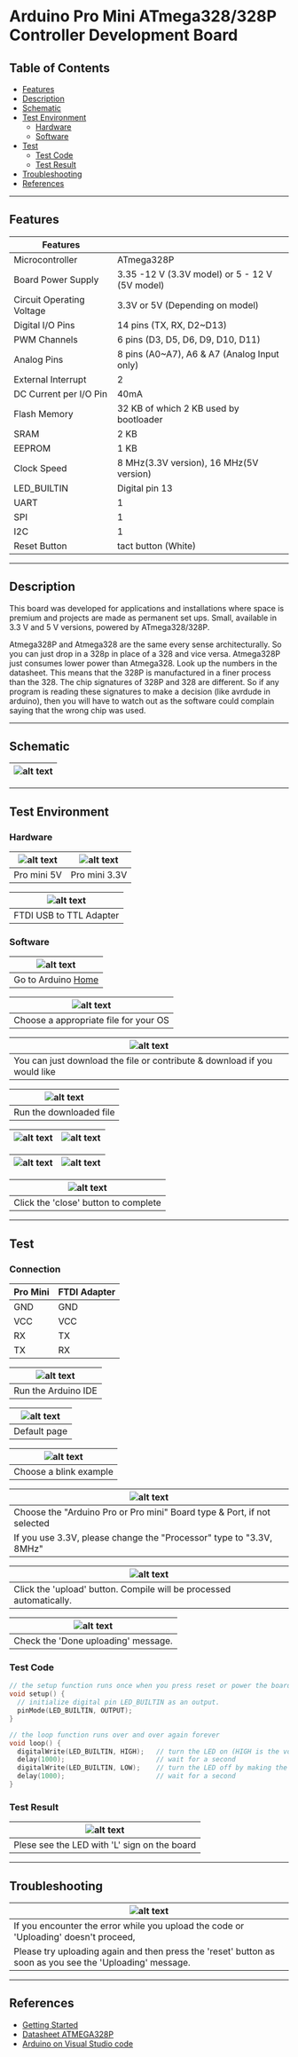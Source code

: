 # Arduino Pro Mini ATmega328/328P Controller Development Board

## Table of Contents

-   [Features](#features)
-   [Description](#description)
-   [Schematic](#schematic)
-   [Test Environment](#test-environment)
    -   [Hardware](#hardware)
    -   [Software](#software)
-   [Test](#test)
    -   [Test Code](#test-code)
    -   [Test Result](#test-result)
-   [Troubleshooting](#troubleshooting)
-   [References](#references)

---

## Features

| Features                  |                                                |
| ------------------------- | ---------------------------------------------- |
| Microcontroller           | ATmega328P                                     |
| Board Power Supply        | 3.35 -12 V (3.3V model) or 5 - 12 V (5V model) |
| Circuit Operating Voltage | 3.3V or 5V (Depending on model)                |
| Digital I/O Pins          | 14 pins (TX, RX, D2~D13)                       |
| PWM Channels              | 6 pins (D3, D5, D6, D9, D10, D11)              |
| Analog Pins               | 8 pins (A0~A7), A6 & A7 (Analog Input only)    |
| External Interrupt        | 2                                              |
| DC Current per I/O Pin    | 40mA                                           |
| Flash Memory              | 32 KB of which 2 KB used by bootloader         |
| SRAM                      | 2 KB                                           |
| EEPROM                    | 1 KB                                           |
| Clock Speed               | 8 MHz(3.3V version), 16 MHz(5V version)        |
| LED_BUILTIN               | Digital pin 13                                 |
| UART                      | 1                                              |
| SPI                       | 1                                              |
| I2C                       | 1                                              |
| Reset Button              | tact button (White)                            |

---

## Description

This board was developed for applications and installations where space is premium and projects are made as permanent set ups. Small, available in 3.3 V and 5 V versions, powered by ATmega328/328P.

Atmega328P and Atmega328 are the same every sense architecturally. So you can just drop in a 328p in place of a 328 and vice versa.
Atmega328P just consumes lower power than Atmega328. Look up the numbers in the datasheet. This means that the 328P is manufactured in a finer process than the 328.
The chip signatures of 328P and 328 are different. So if any program is reading these signatures to make a decision (like avrdude in arduino), then you will have to watch out as the software could complain saying that the wrong chip was used.

---

## Schematic

| ![alt text](http://bit.ly/op2001-schematic 'Pro mini Schematic') |
| ---------------------------------------------------------------- |

---

## Test Environment

### Hardware

| ![alt text](https://bit.ly/3aiIthN 'Pro mini') | ![alt text](https://bit.ly/3qnKMFZ 'Pro mini') |
| ---------------------------------------------- | ---------------------------------------------- |
| Pro mini 5V                                    | Pro mini 3.3V                                  |

| ![alt text](https://bit.ly/2LQ30Rw 'USB to TTL Converter') |
| ---------------------------------------------------------- |
| FTDI USB to TTL Adapter                                    |

### Software

| ![alt text](http://bit.ly/ep_software_1 'Pro mini') |
| --------------------------------------------------- |
| Go to Arduino [Home](https://www.arduino.cc/)       |

| ![alt text](http://bit.ly/ep_software_2 'Pro mini') |
| --------------------------------------------------- |
| Choose a appropriate file for your OS               |

| ![alt text](http://bit.ly/ep_software_3 'Pro mini')                       |
| ------------------------------------------------------------------------- |
| You can just download the file or contribute & download if you would like |

| ![alt text](http://bit.ly/ep_software_4 'Pro mini') |
| --------------------------------------------------- |
| Run the downloaded file                             |

| ![alt text](http://bit.ly/ep_software_5 'Pro mini') | ![alt text](http://bit.ly/ep_software_6 'Pro mini') |
| --------------------------------------------------- | --------------------------------------------------- |

| ![alt text](http://bit.ly/ep_software_7 'Pro mini') | ![alt text](http://bit.ly/ep_software_8 'Pro mini') |
| --------------------------------------------------- | --------------------------------------------------- |

| ![alt text](http://bit.ly/ep_software_9 'Pro mini') |
| --------------------------------------------------- |
| Click the 'close' button to complete                |

---

## Test

### Connection

| Pro Mini | FTDI Adapter |
| -------- | ------------ |
| GND      | GND          |
| VCC      | VCC          |
| RX       | TX           |
| TX       | RX           |

| ![alt text](https://bit.ly/ep_software_10 'Pro mini') |
| ----------------------------------------------------- |
| Run the Arduino IDE                                   |

| ![alt text](http://bit.ly/ep_software_11 'Pro mini') |
| ---------------------------------------------------- |
| Default page                                         |

| ![alt text](http://bit.ly/ep_software_12 'Pro mini') |
| ---------------------------------------------------- |
| Choose a blink example                               |

| ![alt text](https://bit.ly/2NaoN73 'Pro mini')                          |
| ----------------------------------------------------------------------- |
| Choose the "Arduino Pro or Pro mini" Board type & Port, if not selected |
| If you use 3.3V, please change the "Processor" type to "3.3V, 8MHz"     |

| ![alt text](http://bit.ly/uno-upload 'Pro mini')                    |
| ------------------------------------------------------------------- |
| Click the 'upload' button. Compile will be processed automatically. |

| ![alt text](http://bit.ly/upload-done 'Pro mini') |
| ------------------------------------------------- |
| Check the 'Done uploading' message.               |

### Test Code

```c++
// the setup function runs once when you press reset or power the board
void setup() {
  // initialize digital pin LED_BUILTIN as an output.
  pinMode(LED_BUILTIN, OUTPUT);
}

// the loop function runs over and over again forever
void loop() {
  digitalWrite(LED_BUILTIN, HIGH);   // turn the LED on (HIGH is the voltage level)
  delay(1000);                       // wait for a second
  digitalWrite(LED_BUILTIN, LOW);    // turn the LED off by making the voltage LOW
  delay(1000);                       // wait for a second
}
```

### Test Result

| ![alt text](test/OP2001_blink.gif 'Pro mini') |
| --------------------------------------------- |
| Plese see the LED with 'L' sign on the board  |

---

## Troubleshooting

| ![alt text](https://bit.ly/3am5Gjj 'Pro mini Troubleshoot')                                              |
| -------------------------------------------------------------------------------------------------------- |
| If you encounter the error while you upload the code or 'Uploading' doesn't proceed,                     |
| Please try uploading again and then press the 'reset' button as soon as you see the 'Uploading' message. |

---

## References

-   [Getting Started](https://www.arduino.cc/en/Guide/ArduinoLeonardoMicro)
-   [Datasheet ATMEGA328P](http://bit.ly/atmega-328p)
-   [Arduino on Visual Studio code](https://maker.pro/arduino/tutorial/how-to-use-visual-studio-code-for-arduino)
